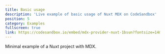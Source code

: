 ```yaml
---
title: Basic usage
description: 'Live example of basic usage of Nuxt MDX on CodeSandbox'
position: 5
category: Examples
fullscreen: true
link: https://codesandbox.io/embed/mdx-provider-nuxt-1bsun?fontsize=14&hidenavigation=1&theme=dark&view=preview
---
```


Minimal example of a Nuxt project with MDX.

<code-sandbox :src="link"></code-sandbox>
